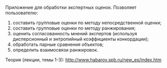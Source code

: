 Приложение для обработки экспертных оценок. 
Позволяет пользователю:
1. составить групповые оценки по методу непосредственной оценки;
2. составить групповые оценки по методу ранжирования;
3. оценить согласованность мнений экспертов (используя дисперсионный и энтропийный коэффициенты конкордации);
4. обработать парные сравнения объектов;
5. определить взаимосвязи ранжировок.

Теория (лекции, темы 1-3): http://www.habarov.spb.ru/new_es/index.htm

